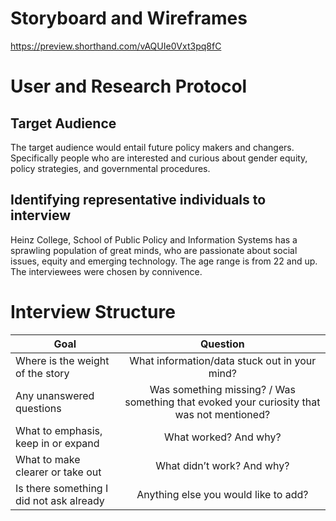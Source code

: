 # Storyboard and Wireframes 
https://preview.shorthand.com/vAQUIe0Vxt3pq8fC

# User and Research Protocol
<h2> Target Audience </h2>
The target audience would entail future policy makers and changers. Specifically people who are interested and curious about gender equity, policy strategies, and governmental procedures. 
<h2> Identifying representative individuals to interview </h2>
 Heinz College, School of Public Policy and Information Systems has a sprawling population of great minds, who are passionate about social issues, equity and emerging technology. The age range is from 22 and up. The interviewees were chosen by connivence. 

# Interview Structure

| Goal                               | Question      |
| ---------------------------------- |:-------------:|
| Where is the weight of the story | What information/data stuck out in your mind? |
| Any unanswered questions   | Was something missing? / Was something that evoked your curiosity that was not mentioned? |
| What to emphasis, keep in or expand     | What worked? And why?    |
| What to make clearer or take out | What didn’t work? And why?  |
| Is there something I did not ask already | Anything else you would like to add? |

